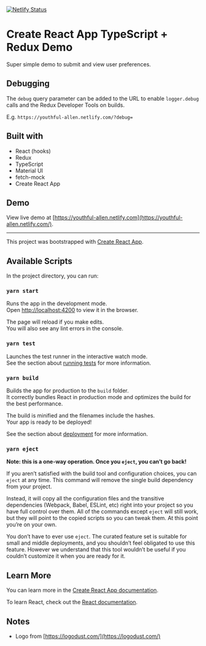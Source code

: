 [![Netlify Status](https://api.netlify.com/api/v1/badges/067344c1-c638-431f-9887-c10737a7fa39/deploy-status)](https://app.netlify.com/sites/youthful-allen/deploys)

# Create React App TypeScript + Redux Demo

Super simple demo to submit and view user preferences.

## Debugging

The `debug` query parameter can be added to the URL to enable `logger.debug` calls
and the Redux Developer Tools on builds.

E.g. `https://youthful-allen.netlify.com/?debug=`

## Built with

- React (hooks)
- Redux
- TypeScript
- Material UI
- fetch-mock
- Create React App

## Demo

View live demo at [https://youthful-allen.netlify.com](https://youthful-allen.netlify.com/).

---

This project was bootstrapped with [Create React App](https://github.com/facebook/create-react-app).

## Available Scripts

In the project directory, you can run:

### `yarn start`

Runs the app in the development mode.<br />
Open [http://localhost:4200](http://localhost:4200) to view it in the browser.

The page will reload if you make edits.<br />
You will also see any lint errors in the console.

### `yarn test`

Launches the test runner in the interactive watch mode.<br />
See the section about [running tests](https://facebook.github.io/create-react-app/docs/running-tests) for more information.

### `yarn build`

Builds the app for production to the `build` folder.<br />
It correctly bundles React in production mode and optimizes the build for the best performance.

The build is minified and the filenames include the hashes.<br />
Your app is ready to be deployed!

See the section about [deployment](https://facebook.github.io/create-react-app/docs/deployment) for more information.

### `yarn eject`

**Note: this is a one-way operation. Once you `eject`, you can’t go back!**

If you aren’t satisfied with the build tool and configuration choices, you can `eject` at any time. This command will remove the single build dependency from your project.

Instead, it will copy all the configuration files and the transitive dependencies (Webpack, Babel, ESLint, etc) right into your project so you have full control over them. All of the commands except `eject` will still work, but they will point to the copied scripts so you can tweak them. At this point you’re on your own.

You don’t have to ever use `eject`. The curated feature set is suitable for small and middle deployments, and you shouldn’t feel obligated to use this feature. However we understand that this tool wouldn’t be useful if you couldn’t customize it when you are ready for it.

## Learn More

You can learn more in the [Create React App documentation](https://facebook.github.io/create-react-app/docs/getting-started).

To learn React, check out the [React documentation](https://reactjs.org/).

## Notes

- Logo from [https://logodust.com/](https://logodust.com/)
